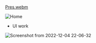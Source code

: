 [Pres.webm](https://user-images.githubusercontent.com/69214737/205510945-5384fb51-2933-450c-9823-c1bd32248684.webm)

![Home](https://user-images.githubusercontent.com/69214737/205508974-585b3cec-7b6c-41a3-852b-e46755edad74.png)


- UI work

![Screenshot from 2022-12-04 22-06-32](https://user-images.githubusercontent.com/69214737/205513011-ce38be04-7347-4589-9313-61247de9d4dc.png)
